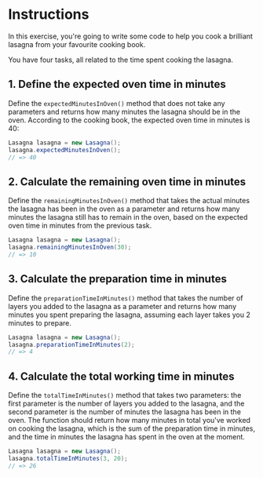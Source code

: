 # Instructions

In this exercise, you're going to write some code to help you cook a brilliant lasagna from your favourite cooking book.

You have four tasks, all related to the time spent cooking the lasagna.

## 1. Define the expected oven time in minutes

Define the `expectedMinutesInOven()` method that does not take any parameters and returns how many minutes the lasagna should be in the oven. According to the cooking book, the expected oven time in minutes is 40:

```java
Lasagna lasagna = new Lasagna();
lasagna.expectedMinutesInOven();
// => 40
```

## 2. Calculate the remaining oven time in minutes

Define the `remainingMinutesInOven()` method that takes the actual minutes the lasagna has been in the oven as a parameter and returns how many minutes the lasagna still has to remain in the oven, based on the expected oven time in minutes from the previous task.

```java
Lasagna lasagna = new Lasagna();
lasagna.remainingMinutesInOven(30);
// => 10
```

## 3. Calculate the preparation time in minutes

Define the `preparationTimeInMinutes()` method that takes the number of layers you added to the lasagna as a parameter and returns how many minutes you spent preparing the lasagna, assuming each layer takes you 2 minutes to prepare.

```java
Lasagna lasagna = new Lasagna();
lasagna.preparationTimeInMinutes(2);
// => 4
```

## 4. Calculate the total working time in minutes

Define the `totalTimeInMinutes()` method that takes two parameters: the first parameter is the number of layers you added to the lasagna, and the second parameter is the number of minutes the lasagna has been in the oven. The function should return how many minutes in total you've worked on cooking the lasagna, which is the sum of the preparation time in minutes, and the time in minutes the lasagna has spent in the oven at the moment.

```java
Lasagna lasagna = new Lasagna();
lasagna.totalTimeInMinutes(3, 20);
// => 26
```
